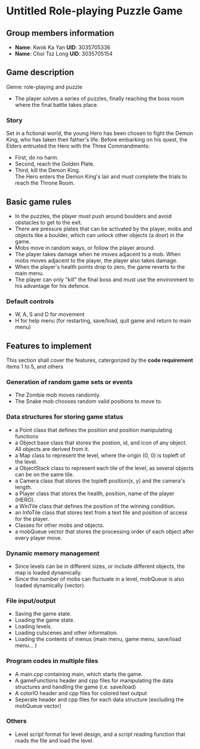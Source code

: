 # Untitled Role-playing Puzzle Game

## Group members information
- **Name**: Kwok Ka Yan    **UID**: 3035705336
- **Name**: Choi Tsz Long  **UID**: 3035705154

## Game description
Genre: role-playing and puzzle 
- The player solves a series of puzzles, finally reaching the boss room where the final battle takes place. 
### Story
Set in a fictional world, the young Hero has been chosen to fight the Demon King, who has taken their father's life. Before embarking on his quest, the Elders entrusted the Hero with the Three Commandments:
- First, do no harm.
- Second, reach the Golden Plate.
- Third, kill the Demon King.\
The Hero enters the Demon King's lair and must complete the trials to reach the Throne Room.
## Basic game rules
- In the puzzles, the player must push around boulders and avoid obstacles to get to the exit. 
- There are pressure plates that can be activated by the player, mobs and objects like a boulder, which can unlock other objects (a door) in the game.
- Mobs move in random ways, or follow the player around.
- The player takes damage when he moves adjacent to a mob. When mobs moves adjacent to the player, the player also takes damage.
- When the player's health points drop to zero, the game reverts to the main menu. 
- The player can only "kill" the final boss and must use the environment to his advantage for his defence.
### Default controls
- W, A, S and D for movement
- H for help menu (for restarting, save/load, quit game and return to main menu)
## Features to implement
This section shall cover the features, catergorized by the **code requirement** items 1 to 5, and others
### Generation of random game sets or events
- The Zombie mob moves randomly.
- The Snake mob chooses random valid positions to move to.
### Data structures for storing game status
- a Point class that defines the position and position manipulating functions
- a Object base class that stores the postion, id, and icon of any object. All objects are derived from it.
- a Map class to represent the level, where the origin (0, 0) is topleft of the level.
- a ObjectStack class to represent each tile of the level, as several objects can be on the same tile.
- a Camera class that stores the topleft position(x, y) and the camera's length.
- a Player class that stores the health, position, name of the player (HERO).
- a WinTile class that defines the position of the winning condition.
- an InfoTile class that stores text from a text file and position of access for the player.
- Classes for other mobs and objects.
- a mobQueue vector that stores the processing order of each object after every player move.
### Dynamic memory management
- Since levels can be in different sizes, or include different objects, the map is loaded dynamically.
- Since the number of mobs can fluctuate in a level, mobQueue is also loaded dynamically (vector).
### File input/output
- Saving the game state.
- Loading the game state.
- Loading levels.
- Loading cutscenes and other information.
- Loading the contents of menus (main menu, game menu, save/load menu... )
### Program codes in multiple files
- A main.cpp containing main, which starts the game.
- A gameFunctions header and cpp files for manipulating the data structures and handling the game (i.e. save/load)
- A colorIO header and cpp files for colored text output
- Seperate header and cpp files for each data structure (excluding the mobQueue vector)
### Others
- Level script format for level design, and a script reading function that reads the file and load the level.
